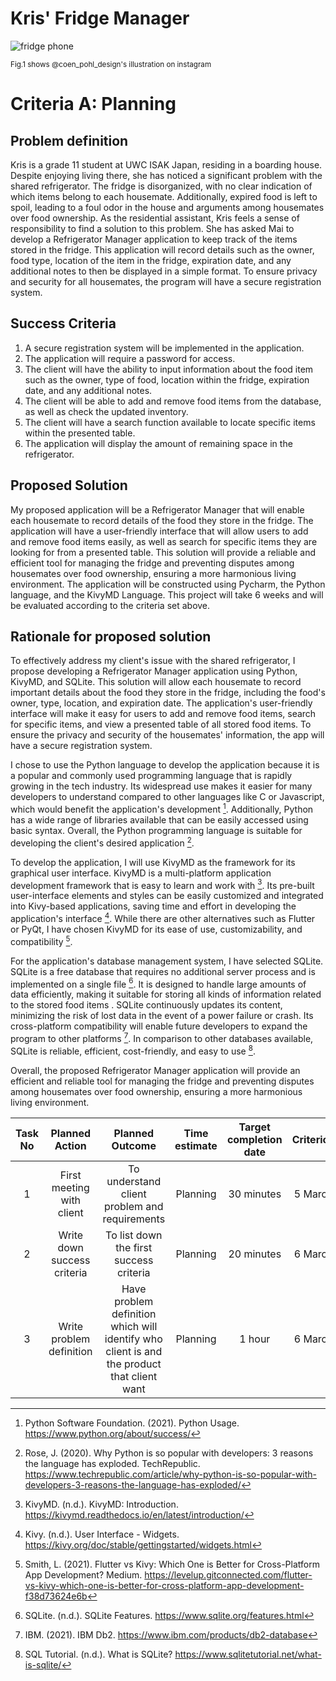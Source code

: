 # Kris' Fridge Manager

![fridge phone](https://user-images.githubusercontent.com/111941936/221760786-ab80eca0-ab94-4039-a442-f05c970ddca2.jpeg)

<sub> Fig.1 shows @coen_pohl_design's illustration on instagram

# Criteria A: Planning

## Problem definition

Kris is a grade 11 student at UWC ISAK Japan, residing in a boarding house. Despite enjoying living there, she has noticed a significant problem with the shared refrigerator. The fridge is disorganized, with no clear indication of which items belong to each housemate. Additionally, expired food is left to spoil, leading to a foul odor in the house and arguments among housemates over food ownership. As the residential assistant, Kris feels a sense of responsibility to find a solution to this problem. She has asked Mai to develop a Refrigerator Manager application to keep track of the items stored in the fridge. This application will record details such as the owner, food type, location of the item in the fridge, expiration date, and any additional notes to then be displayed in a simple format. To ensure privacy and security for all housemates, the program will have a secure registration system.

## Success Criteria

1. A secure registration system will be implemented in the application.
2. The application will require a password for access.
3. The client will have the ability to input information about the food item such as the owner, type of food, location within the fridge, expiration date, and any additional notes.
4. The client will be able to add and remove food items from the database, as well as check the updated inventory.
5. The client will have a search function available to locate specific items within the presented table.
6. The application will display the amount of remaining space in the refrigerator.

## Proposed Solution

My proposed application will be a Refrigerator Manager that will enable each housemate to record details of the food they store in the fridge. The application will have a user-friendly interface that will allow users to add and remove food items easily, as well as search for specific items they are looking for from a presented table. This solution will provide a reliable and efficient tool for managing the fridge and preventing disputes among housemates over food ownership, ensuring a more harmonious living environment. The application will be constructed using Pycharm, the Python language, and the KivyMD Language. This project will take 6 weeks and will be evaluated according to the criteria set above.

## Rationale for proposed solution

To effectively address my client's issue with the shared refrigerator, I propose developing a Refrigerator Manager application using Python, KivyMD, and SQLite. This solution will allow each housemate to record important details about the food they store in the fridge, including the food's owner, type, location, and expiration date. The application's user-friendly interface will make it easy for users to add and remove food items, search for specific items, and view a presented table of all stored food items. To ensure the privacy and security of the housemates' information, the app will have a secure registration system.

I chose to use the Python language to develop the application because it is a popular and commonly used programming language that is rapidly growing in the tech industry. Its widespread use makes it easier for many developers to understand compared to other languages like C or Javascript, which would benefit the application's development [^1]. Additionally, Python has a wide range of libraries available that can be easily accessed using basic syntax. Overall, the Python programming language is suitable for developing the client's desired application [^2].

To develop the application, I will use KivyMD as the framework for its graphical user interface. KivyMD is a multi-platform application development framework that is easy to learn and work with [^3]. Its pre-built user-interface elements and styles can be easily customized and integrated into Kivy-based applications, saving time and effort in developing the application's interface [^4]. While there are other alternatives such as Flutter or PyQt, I have chosen KivyMD for its ease of use, customizability, and compatibility [^5].

For the application's database management system, I have selected SQLite. SQLite is a free database that requires no additional server process and is implemented on a single file [^6]. It is designed to handle large amounts of data efficiently, making it suitable for storing all kinds of information related to the stored food items . SQLite continuously updates its content, minimizing the risk of lost data in the event of a power failure or crash. Its cross-platform compatibility will enable future developers to expand the program to other platforms [^7]. In comparison to other databases available, SQLite is reliable, efficient, cost-friendly, and easy to use [^8].
  


Overall, the proposed Refrigerator Manager application will provide an efficient and reliable tool for managing the fridge and preventing disputes among housemates over food ownership, ensuring a more harmonious living environment.

  
  | Task No |        Planned Action       |                                       Planned Outcome                                      | Time estimate | Target completion date | Criterion |   |
|:-------:|:---------------------------:|:------------------------------------------------------------------------------------------:|:-------------:|:----------------------:|:---------:|---|
| 1       | First meeting with client   | To understand client problem and requirements                                              | Planning      | 30 minutes             | 5 March   | A |
| 2       | Write down success criteria | To list down the first success criteria                                                    | Planning      | 20 minutes             | 6 March   | A |
| 3       | Write problem definition    | Have problem definition which will identify who client is and the product that client want | Planning      | 1 hour                 | 6 March   |   |

[^1]: Python Software Foundation. (2021). Python Usage. https://www.python.org/about/success/
[^2]: Rose, J. (2020). Why Python is so popular with developers: 3 reasons the language has exploded. TechRepublic. https://www.techrepublic.com/article/why-python-is-so-popular-with-developers-3-reasons-the-language-has-exploded/
[^3]: KivyMD. (n.d.). KivyMD: Introduction. https://kivymd.readthedocs.io/en/latest/introduction/
[^4]: Kivy. (n.d.). User Interface - Widgets. https://kivy.org/doc/stable/gettingstarted/widgets.html
[^5]: Smith, L. (2021). Flutter vs Kivy: Which One is Better for Cross-Platform App Development? Medium. https://levelup.gitconnected.com/flutter-vs-kivy-which-one-is-better-for-cross-platform-app-development-f38d73624e6b
[^6]: SQLite. (n.d.). SQLite Features. https://www.sqlite.org/features.html
[^7]: IBM. (2021). IBM Db2. https://www.ibm.com/products/db2-database
[^8]: SQL Tutorial. (n.d.). What is SQLite? https://www.sqlitetutorial.net/what-is-sqlite/
